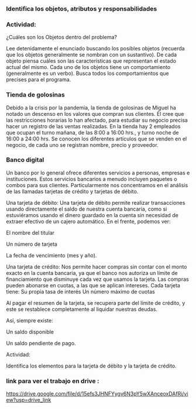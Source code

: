 ### Identifica los objetos, atributos y responsabilidades

### Actividad:

¿Cuáles son los Objetos dentro del problema?

Lee detenidamente el enunciado buscando los posibles objetos (recuerda que los objetos generalmente se nombran con un sustantivo).
De cada objeto piensa cuáles son las características que representan el estado actual del mismo.
Cada uno de los objetos tiene un comportamiento (generalmente es un verbo). Busca todos los comportamientos que precises para el programa.

### Tienda de golosinas

Debido a la crisis por la pandemia, la tienda de golosinas de Miguel ha notado un descenso en los valores que compran sus clientes. Él cree que las restricciones horarias lo han afectado, para estudiar su negocio precisa hacer un registro de las ventas realizadas.
En la tienda hay 2 empleados que ocupan el turno mañana, de las 8:00 a 16:00 hrs., y turno noche de 16:00 a 24:00 hrs.
Se conocen los diferentes artículos que se venden en el negocio, de cada uno se registran nombre, precio y proveedor.

### Banco digital

Un banco por lo general ofrece diferentes servicios a personas, empresas e instituciones. Estos servicios bancarios a menudo incluyen paquetes o combos para sus clientes.
Particularmente nos concentramos en el análisis de las llamadas tarjetas de crédito y tarjetas de débito.

Una tarjeta de débito:
Una tarjeta de débito permite realizar transacciones usando directamente el saldo de nuestra cuenta bancaria, como si estuviéramos usando el dinero guardado en la cuenta sin necesidad de extraer efectivo de un cajero automático. En el frente, podemos ver:

El nombre del titular

Un número de tarjeta

La fecha de vencimiento (mes y año).

Una tarjeta de crédito:
Nos permite hacer compras sin contar con el monto exacto en la cuenta bancaria, ya que el banco nos autoriza un límite de financiamiento que disminuye cada vez que usamos la tarjeta.
Las compras pueden abonarse en cuotas, a las que se aplican intereses. Cada tarjeta tiene: Su propia tasa de interés
Un número máximo de cuotas

Al pagar el resumen de la tarjeta, se recupera parte del límite de crédito, y este se restablece completamente al liquidar nuestras deudas.

Así, siempre existe:

Un saldo disponible

Un saldo pendiente de pago.

Actividad:

Identifica los elementos para la tarjeta de débito y la tarjeta de crédito.

### link para ver el trabajo en drive : 
https://drive.google.com/file/d/15efs3JHNFYygv6N3pY5wXAnceoxDAfRi/view?usp=drive_link
